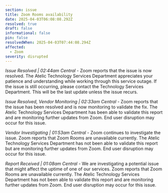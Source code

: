 ```yaml
---
section: issue
title: Zoom Rooms availability
date: 2025-04-03T06:08:08.292Z
resolved: true
draft: false
informational: false
pin: false
resolvedWhen: 2025-04-03T07:44:08.294Z
affected:
  - Zoom
severity: disrupted
---
```

*Issue Resolved | 02:44am Central* - Zoom reports that the issue is now resolved. The Atelic Technology Services Department appreciates your patience and understanding while working through this service outage. If the issue is still occurring, please contact the Technology Services Department. This will be the last update unless the issue recurs.

*Issue Resolved, Vendor Monitoring | 02:33am Central* - Zoom reports that the issue has been resolved and is now monitoring to validate the fix. The Atelic Technology Services Department has been able to validate this report and are monitoring further updates from Zoom. End user disruption may occur for this issue.

*Vendor Investigating | 01:53am Central* - Zoom continues to investigate the issue. Zoom reports that Zoom Rooms are unavailable currently. The Atelic Technology Services Department has not been able to validate this report but are monitoring further updates from Zoom. End user disruption may occur for this issue.

*Report Received | 01:08am Central* - We are investigating a potential issue that might affect the uptime of one of our services. Zoom reports that Zoom Rooms are unavailable currently. The Atelic Technology Services Department has not been able to validate this report and are monitoring further updates from Zoom. End user disruption may occur for this issue.